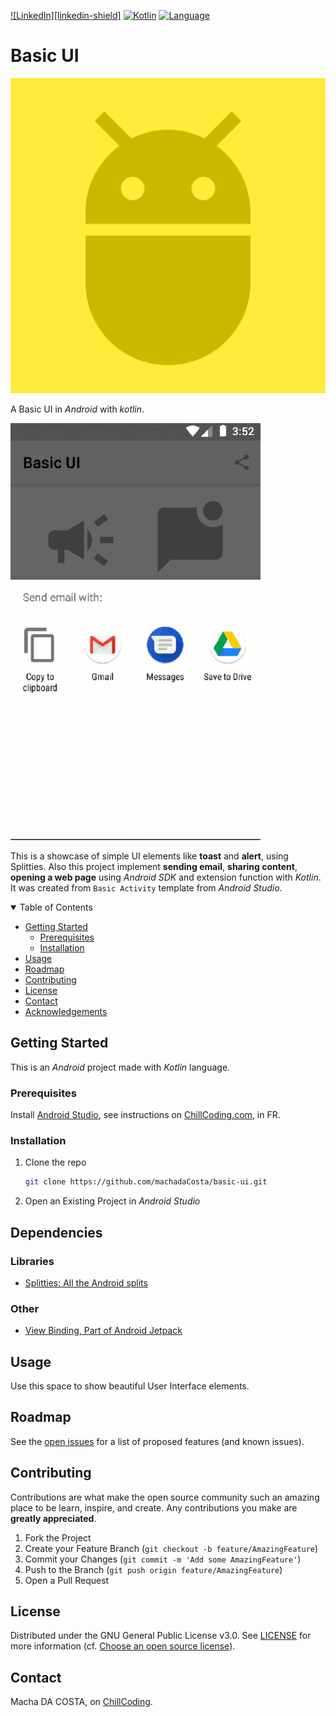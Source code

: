 [![LinkedIn][linkedin-shield]][linkedin-url]
[![Kotlin](https://img.shields.io/badge/Kotlin-1.1.2-blue.svg)](http://kotlinlang.org)
[![Language](https://img.shields.io/badge/awesome-kotlin--android-blue.svg)](https://github.com/machadaCosta/)

# Basic UI

![Basic UI logo](app/src/main/ic_launcher-playstore.png)

A Basic UI in _Android_ with _kotlin_.

![GIF demo](app/src/main/basic-ui.gif)

This is a showcase of simple UI elements like **toast** and **alert**, using Splitties.
Also this project implement **sending email**, **sharing content**, **opening a web page**
using _Android SDK_ and extension function with _Kotlin_.
It was created from `Basic Activity` template from _Android Studio_.

<!-- TABLE OF CONTENTS -->
<details open="close">
  <summary>Table of Contents</summary>
  <ul>
    <li>
      <a href="#getting-started">Getting Started</a>
      <ul>
        <li><a href="#prerequisites">Prerequisites</a></li>
        <li><a href="#installation">Installation</a></li>
      </ul>
    </li>
    <li><a href="#usage">Usage</a></li>
    <li><a href="#roadmap">Roadmap</a></li>
    <li><a href="#contributing">Contributing</a></li>
    <li><a href="#license">License</a></li>
    <li><a href="#contact">Contact</a></li>
    <li><a href="#acknowledgements">Acknowledgements</a></li>
  </ul>
</details>

## Getting Started

This is an _Android_ project made with _Kotlin_ language.

### Prerequisites

Install [Android Studio](https://developer.android.com/studio), see instructions
on [ChillCoding.com](https://www.chillcoding.com/blog/2016/08/03/android-studio-installation/),
in FR.

### Installation

1. Clone the repo
   ```sh
   git clone https://github.com/machadaCosta/basic-ui.git
   ```
2. Open an Existing Project in _Android Studio_

## Dependencies

### Libraries
  * [Splitties: All the Android splits](https://github.com/LouisCAD/Splitties)

### Other
  * [View Binding, Part of Android Jetpack](https://developer.android.com/topic/libraries/view-binding)

## Usage

Use this space to show beautiful User Interface elements.

## Roadmap

See the [open issues](https://github.com/machadaCosta/basic-ui/issues) for a list of proposed features (and known issues).

## Contributing

Contributions are what make the open source community such an amazing place to be learn, inspire, and create. Any contributions you make are **greatly appreciated**.

1. Fork the Project
2. Create your Feature Branch (`git checkout -b feature/AmazingFeature`)
3. Commit your Changes (`git commit -m 'Add some AmazingFeature'`)
4. Push to the Branch (`git push origin feature/AmazingFeature`)
5. Open a Pull Request

## License

Distributed under the GNU General Public License v3.0. See [LICENSE](https://github.com/machadaCosta/basic-ui/blob/main/LICENSE) for more information (cf. [Choose an open source license](https://choosealicense.com/)).

## Contact

Macha DA COSTA, on [ChillCoding](https://www.chillcoding.com/?#about).

[linkedin-url]: https://www.linkedin.com/in/MachaDaCosta/
